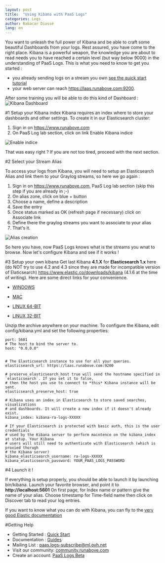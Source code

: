 ```yaml
---
layout: post
title:  "Using Kibana with PaaS Logs"
categories: Logs
author: Babacar Diassé
lang: en
---
```


You want to unleash the full power of Kibana and be able to craft some beautiful Dashboards from your logs. Rest assured, you have come to the right place. 
Kibana is a powerful weapon, the knowledge you are about to read needs you to have reached a certain level (but way below 9000) in the understanding of PaaS Logs. This is what you need to know to get you started :  

 - you already sending logs on a stream you own [see the quick start tutorial](/kb/en/logs/quick-start.html)
 - your web server can reach https://laas.runabove.com:9200. 

After some training you will be able to do this kind of Dashboard : 
![Kibana Dashboard](/kb/images/2016-02-29-using-kibana-with-laas/kibana.png)


#1 Setup your Kibana index
Kibana requires an index where to store your dashboards and other settings. To create it in our Elasticsearch cluster:
 
 1. Sign in on https://www.runabove.com
 2. On PaaS Log lab section, click on link Enable Kibana indice

![Enable indice](/kb/images/2016-02-29-using-kibana-with-laas/indice.png)

That was easy right ? If you are not too tired, proceed with the next section. 

#2 Select your Stream Alias

To access your logs from Kibana, you will need to setup an Elasticsearch Alias and link them to your Graylog streams, so here we go again : 

 1. Sign in on https://www.runabove.com, PaaS Log lab section (skip this step if you are already in ;-)
 2. On alias zone, click on blue + button
 3. Choose a name, define a description
 4. Save the entry
 5. Once status marked as OK (refresh page if necessary) click on Associate link
 6. Define there the graylog streams you want to associate to your alias
 7. That's it.

![Alias creation](/kb/images/2016-02-29-using-kibana-with-laas/alias.png)

So here you have, now PaaS Logs knows what is the streams you wnat to browse. Now let's configure Kibana and see if it works ! 

#3 Setup your own kibana
Get last Kibana **4.1.X** for **Elasticsearch 1.x** here (do NOT try to use 4.2 and 4.3 since they are made for incompatible version of Elaticsearch)  https://www.elastic.co/downloads/kibana (4.1.6 at the time of writing). Here are some direct links for your convenience. 

 - [WINDOWS](https://download.elastic.co/kibana/kibana/kibana-4.1.6-windows.zip)

 - [MAC](https://download.elastic.co/kibana/kibana/kibana-4.1.6-darwin-x64.tar.gz)

 - [LINUX 64-BIT](https://download.elastic.co/kibana/kibana/kibana-4.1.6-linux-x64.tar.gz)

 - [LINUX 32-BIT](https://download.elastic.co/kibana/kibana/kibana-4.1.6-linux-x86.tar.gz)


Unzip the archive anywhere on your machine.
To configure the Kibana, edit config/kibana.yml and set the following properties:

    port: 5601
    # The host to bind the server to.
    host: "0.0.0.0"

     
    # The Elasticsearch instance to use for all your queries.
    elasticsearch_url: https://laas.runabove.com:9200
     
    # preserve_elasticsearch_host true will send the hostname specified in `elasticsearch`. If you set it to false,
    # then the host you use to connect to *this* Kibana instance will be sent.
    elasticsearch_preserve_host: true
     
    # Kibana uses an index in Elasticsearch to store saved searches, visualizations
    # and dashboards. It will create a new index if it doesn't already exist.
    kibana_index: kibana-ra-logs-XXXXX
     
    # If your Elasticsearch is protected with basic auth, this is the user credentials
    # used by the Kibana server to perform maintence on the kibana_index at statup. Your Kibana
    # users will still need to authenticate with Elasticsearch (which is proxied thorugh
    # the Kibana server)
    kibana_elasticsearch_username: ra-logs-XXXXX
    kibana_elasticsearch_password: YOUR_PAAS_LOGS_PASSWORD

#4 Launch it ! 

If everything is setup properly, you should be able to launch it by launching bin/kibana. Launch your favorite browser, and point it to **http://localhost:5601**
On first page, for Index name or pattern give the name of your alias.
Choose timestamp for Time-field name then click on Discover tab to read your log entries.

If you want to know what you can do with Kibana, you can fly to the [very good Elastic documentation](https://www.elastic.co/guide/en/kibana/4.1/index.html) 


#Getting Help

- Getting Started : [Quick Start](/kb/en/logs/quick-start.html)
- Documentation : [Guides](/kb/en/logs)
- Mailing List : [paas.logs-subscribe@ml.ovh.net](mailto:paas.logs-subscribe@ml.ovh.net)
- Visit our community: [community.runabove.com](https://community.runabove.com)
- Create an account: [PaaS Logs Beta](https://cloud.runabove.com/signup/?launch=paas-logs)

